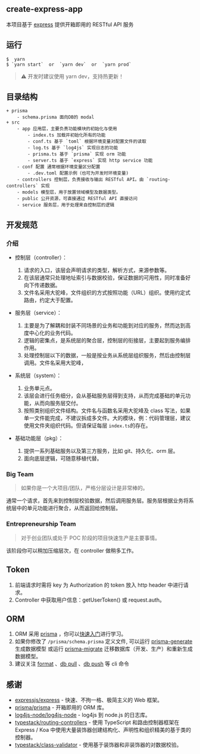 ## create-express-app

本项目基于 [express](https://github.com/expressjs/express) 提供开箱即用的 RESTful API 服务

## 运行

```
$  yarn
$ `yarn start`  or  `yarn dev`  or  `yarn prod`
```

> ⚠️ 开发时建议使用 yarn dev，支持热更新！️️

## 目录结构

```
+ prisma
    - schema.prisma 面向DB的 modal
+ src
    - app 应用层，主要负责功能模块的初始化与使用
        - index.ts 加载并初始化所有的功能
        - conf.ts 基于 `toml` 根据环境变量对配置文件的读取
        - log.ts 基于 `log4js` 实现日志的功能
        - prisma.ts 基于 `prisma` 实现 orm 功能
        - server.ts 基于 `express` 实现 http service 功能
    - conf 配置 通常根据环境变量区分配置
        - .dev.toml 配置示例（也可为开发时环境变量)
    - controllers 控制层，负责接收与输出 RESTful API。由 `routing-controllers` 实现
    - models 模型层，用于放置领域模型及数据类型。
    - public 公开资源，可直接通过 RESTful API 直接访问
    - service 服务层，用于处理来自控制层的逻辑
```

## 开发规范

### 介绍

- 控制层（controller）：

  1. 请求的入口，该层会声明请求的类型，解析方式，来源参数等。
  2. 在该层通常只处理地址索引与数据校验，保证数据的可用性，同时准备好向下传递数据。
  3. 文件名采用大驼峰，文件组织的方式按照功能（URL）组织。使用约定式路由，约定大于配置。

- 服务层（service）：

  1. 主要是为了解耦和封装不同场景的业务和功能到对应的服务，然而达到高度中心化的业务代码。
  2. 逻辑的密集点，是系统层的聚合层，控制层的衔接层，主要起到服务编排作用。
  3. 处理控制层以下的数据，一般是按业务从系统层组织服务，然后由控制层调用。文件名采用大驼峰，

- 系统层（system）：

  1. 业务单元点。
  2. 该层会进行任务细分，会从基础服务层得到支持，从而完成基础的单元功能，从而向服务层交付。
  3. 按照类别组织文件结构。文件名与函数名采用大驼峰及 class 写法，如果单一文件能完成，不建议拆成多文件。大的模块，例：代码管理层，建议使用文件夹组织代码。但请保证每层 `index.ts`的存在。

- 基础功能层（pkg）：
  1. 提供一系列基础服务以及第三方服务，比如 git、持久化、orm 层。
  2. 面向底层逻辑，可随意移植代替。

### Big Team

> 如果你是一个大项目/团队，严格分层设计是非常棒的。

通常一个请求，首先来到控制层校验数据，然后调用服务层。服务层根据业务将系统层中的单元功能进行聚合，从而返回给控制层。

### Entrepreneurship Team

> 对于创业团队或处于 POC 阶段的项目快速生产是主要事情。

该阶段你可以稍加压缩层次，在 controller 做稍多工作。

## Token

1. 前端请求时需将 key 为 Authorization 的 token 放入 http header 中进行请求。
2. Controller 中获取用户信息：getUserToken() 或 request.auth。

## ORM

1. ORM 采用 [prisma](https://github.com/prisma/prisma) ，你可以[快速入门](https://www.prisma.io/docs/getting-started/quickstart)进行学习。
2. 如果你修改了 `/prisma/schema.prisma` 定义文件, 可以运行 [prisma-generate](https://www.prisma.io/docs/reference/api-reference/command-reference#generate) 生成数据模型 或运行 [prisma-migrate](https://www.prisma.io/docs/concepts/components/prisma-migrate) 迁移数据库（开发、生产）和重新生成数据模型。
3. 建议关注 [format](https://www.prisma.io/docs/reference/api-reference/command-reference#format) 、[db pull](https://www.prisma.io/docs/reference/api-reference/command-reference#db-pull) 、[db push](https://www.prisma.io/docs/reference/api-reference/command-reference#db-push) 等 cli 命令

## 感谢

- [expressjs/express](https://github.com/expressjs/express) - 快速、不拘一格、极简主义的 Web 框架。
- [prisma/prisma](https://github.com/prisma/prisma) - 开箱即用的 ORM 库。
- [log4js-node/log4js-node](https://github.com/log4js-node/log4js-node) - log4js 到 node.js 的日志库。
- [typestack/routing-controllers](https://github.com/typestack/routing-controllers) - 使用 TypeScript 和路由控制器框架在 Express / Koa 中使用大量装饰器创建结构化、声明性和组织精美的基于类的控制器。
- [typestack/class-validator](https://github.com/typestack/class-validator) - 使用基于装饰器和非装饰器的对数据校验。
